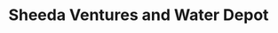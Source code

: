 ---
title: "Sheeda Ventures and Water Depot"
url: /accra/sheeda-ventures-and-water-depot/
shop: kiosk
---